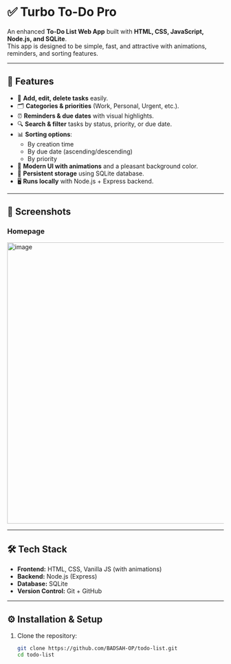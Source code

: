 # ✅ Turbo To-Do Pro

An enhanced **To-Do List Web App** built with **HTML, CSS, JavaScript, Node.js, and SQLite**.  
This app is designed to be simple, fast, and attractive with animations, reminders, and sorting features.  

---

## 🚀 Features

- 📌 **Add, edit, delete tasks** easily.  
- 🗂️ **Categories & priorities** (Work, Personal, Urgent, etc.).  
- ⏰ **Reminders & due dates** with visual highlights.  
- 🔍 **Search & filter** tasks by status, priority, or due date.  
- 📊 **Sorting options**:
  - By creation time
  - By due date (ascending/descending)
  - By priority  
- 🌈 **Modern UI with animations** and a pleasant background color.  
- 💾 **Persistent storage** using SQLite database.  
- 🖥️ **Runs locally** with Node.js + Express backend.  

---

## 📸 Screenshots  

### Homepage
<img width="1823" height="654" alt="image" src="https://github.com/user-attachments/assets/0531cd27-2e0f-4c87-b2a7-39501557ea57" />


---

## 🛠️ Tech Stack

- **Frontend:** HTML, CSS, Vanilla JS (with animations)
- **Backend:** Node.js (Express)
- **Database:** SQLite
- **Version Control:** Git + GitHub

---

## ⚙️ Installation & Setup

1. Clone the repository:
   ```bash
   git clone https://github.com/BADSAH-OP/todo-list.git
   cd todo-list
